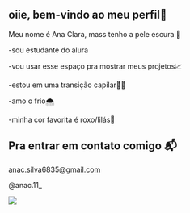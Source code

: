 ## oiie, bem-vindo ao meu perfil💟

Meu nome é Ana Clara, mass tenho a pele escura 👻

-sou estudante do alura

-vou usar esse espaço pra mostrar meus projetos📈

-estou em uma transição capilar💇‍♀️

-amo o frio🌨️

-minha cor favorita é roxo/lilás💜

## **Pra entrar em contato comigo** 📬

anac.silva6835@gmail.com

@anac.11_

![](https://media1.tenor.com/m/JItZMaGQTxMAAAAC/happy-money.gif)
